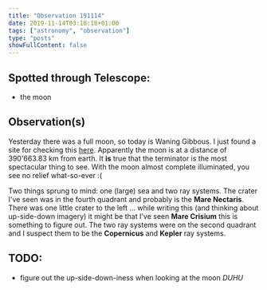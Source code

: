 ```yaml
---
title: "Observation 191114"
date: 2019-11-14T03:18:18+01:00
tags: ["astronomy", "observation"]
type: "posts"
showFullContent: false
---
```


## Spotted through Telescope:

* the moon

## Observation(s)

Yesterday there was a full moon, so today is Waning Gibbous. I just found a site for checking this [here](https://www.moongiant.com/phase/today/). Apparently the moon is at a distance of 390'663.83 km from earth. It **is** true that the terminator is the most spectacular thing to see. With the moon almost complete illuminated, you see no relief what-so-ever :(

Two things sprung to mind: one (large) sea and two ray systems. 
The crater I've seen was in the fourth quadrant and probably is the **Mare Nectaris**. There was one little crater to the left ... while writing this (and thinking about up-side-down imagery) it might be that I've seen **Mare Crisium** this is something to figure out.
The two ray systems were on the second quadrant and I suspect them to be the **Copernicus** and **Kepler** ray systems.

## TODO:
* figure out the up-side-down-iness when looking at the moon *DUHU*